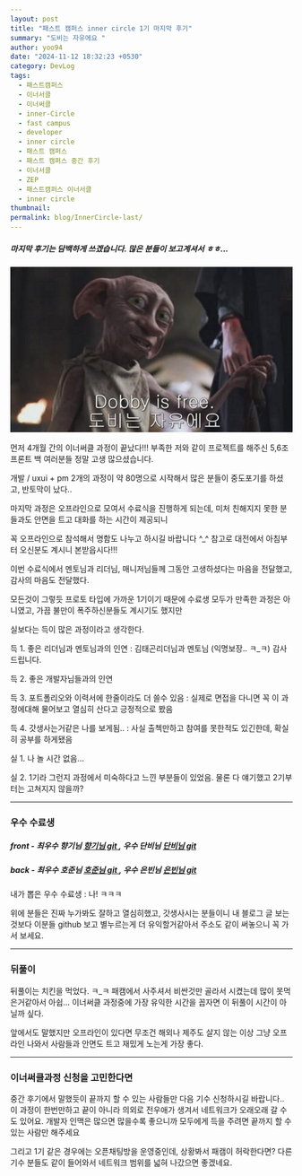 ```yaml
---
layout: post
title: "패스트 캠퍼스 inner circle 1기 마지막 후기"
summary: "도비는 자유에요 "
author: yoo94
date: "2024-11-12 18:32:23 +0530"
category: DevLog
tags:
  - 패스트캠퍼스
  - 이너서클
  - 이너써클
  - inner-Circle
  - fast campus
  - developer
  - inner circle
  - 패스트 캠퍼스
  - 패스트 캠퍼스 중간 후기
  - 이너서클
  - ZEP
  - 패스트캠퍼스 이너서클
  - inner circle
thumbnail:
permalink: blog/InnerCircle-last/
---
```


##### 마지막 후기는 담백하게 쓰겠습니다. 많은 분들이 보고계셔서 ㅎㅎ...

<img src="/blog/postImg/free.png" alt="Pasted image free.png" style="max-width:100%;">

먼저 4개월 간의 이너써클 과정이 끝났다!!!
부족한 저와 같이 프로젝트를 해주신 5,6조 프론트 백 여러분들 정말 고생 많으셨습니다.

개발 / uxui + pm 2개의 과정이 약 80명으로 시작해서 많은 분들이 중도포기를 하셨고, 반토막이 났다..

마지막 과정은 오프라인으로 모여서 수료식을 진행하게 되는데, 미처 친해지지 못한 분들과도 안면을 트고 대화를 하는 시간이 제공되니

꼭 오프라인으로 참석해서 명함도 나누고 하시길 바랍니다 ^\_^ 참고로 대전에서 아침부터 오신분도 계시니 본받읍시다!!!

이번 수료식에서 멘토님과 리더님, 매니저님들께 그동안 고생하셨다는 마음을 전달했고, 감사의 마음도 전달했다.

모든것이 그렇듯 프로토 타입에 가까운 1기이기 때문에 수료생 모두가 만족한 과정은 아니였고, 가끔 불만이 폭주하신분들도 계시기도 했지만

실보다는 득이 많은 과정이라고 생각한다.

득 1. 좋은 리더님과 멘토님과의 인연 : 김태곤리더님과 멘토님 (익명보장.. ㅋ\_ㅋ) 감사드립니다.

득 2. 좋은 개발자님들과의 인연

득 3. 포트폴리오와 이력서에 한줄이라도 더 쓸수 있음 : 실제로 면접을 다니면 꼭 이 과정에대해 물어보고 열심히 산다고 긍정적으로 봤음

득 4. 갓생사는거같은 나를 보게됨.. : 사실 출첵만하고 참여를 못한적도 있긴한데, 확실히 공부를 하게됐음

실 1. 나 놀 시간 없음...

실 2. 1기라 그런지 과정에서 미숙하다고 느낀 부분들이 있었음. 물론 다 얘기했고 2기부터는 고쳐지지 않을까?

---

### 우수 수료생

##### front - 최우수 향기님 <a href="https://github.com/2scent"> 향기님 git </a>, 우수 단비님 <a href="https://github.com/dvlpDana"> 단비님 git </a>

##### back - 최우수 호준님 <a href="https://github.com/psh10066"> 호준님 git </a> , 우수 은빈님 <a href="https://github.com/kail-is"> 은빈님 git </a>

내가 뽑은 우수 수료생 : 나! ㅋㅋㅋ

위에 분들은 진짜 누가봐도 잘하고 열심히했고, 갓생사시는 분들이니 내 블로그 글 보는것보다 이분들 github 보고 별누르는게 더 유익할거같아서
주소도 같이 써놓으니 꼭 가서 보세요.

---

### 뒤풀이

뒤풀이는 치킨을 먹었다. ㅋ\_ㅋ 패캠에서 사주셔서 비싼것만 골라서 시켰는데 많이 못먹은거같아서 아쉽...
이너써클 과정중에 가장 유익한 시간을 꼽자면 이 뒤풀이 시간이 아닐까 싶다.

앞에서도 말했지만 오프라인이 있다면 무조건 해외나 제주도 살지 않는 이상 그냥 오프라인 나와서 사람들과 안면도 트고 재밌게 노는게
가장 좋다.

---

### 이너써클과정 신청을 고민한다면

중간 후기에서 말했듯이 끝까지 할 수 있는 사람들만 다음 기수 신청하시길 바랍니다.. 이 과정이 한번만하고 끝이 아니라 의외로 전우애가
생겨서 네트워크가 오래오래 갈 수도 있어요. 개발자 인맥은 많으면 많을수록 좋으니까 모두에게 득을 주려면 끝까지 할 수 있는 사람만 해주세요

그리고 1기 같은 경우에는 오픈채팅방을 운영중인데, 상황봐서 패캠이 허락한다면? 다른 기수 분들도 같이 들어와서 네트워크 범위를 넓혀 나갔으면
좋겠네요.
